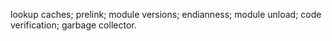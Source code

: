 lookup caches;
prelink;
module versions;
endianness;
module unload;
code verification;
garbage collector.
